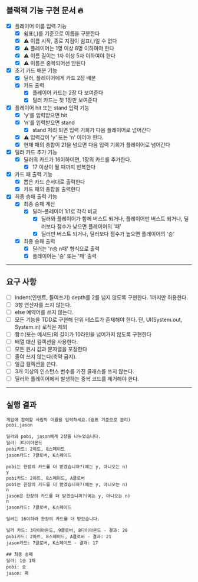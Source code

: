 ## 블랙잭 기능 구현 문서 🔥

- [x] 플레이어 이름 입력 기능
    - [x] 쉼표(,)를 기준으로 이름을 구분한다
    - [x] ⚠️ 이름 시작, 종료 지점이 쉼표(,)일 수 없다
    - [x] ⚠️ 플레이어는 1명 이상 8명 이하여야 한다
    - [x] ⚠️ 이름 길이는 1자 이상 5자 이하여야 한다
    - [x] ⚠️ 이름은 중복되어선 안된다
- [x] 초기 카드 배분 기능
    - [x] 딜러, 플레이어에게 카드 2장 배분
    - [x] 카드 출력
        - [x] 플레이어 카드는 2장 다 보여준다
        - [x] 딜러 카드는 첫 1장만 보여준다
- [x] 플레이어 hit 또는 stand 입력 기능
    - [x] 'y'를 입력받으면 hit
    - [x] 'n'를 입력받으면 stand
        - [x] stand 처리 되면 입력 기회가 다음 플레이어로 넘어간다
    - [x] ⚠️ 입력값이 'y' 또는 'n' 이어야 한다.
    - [x] 현재 패의 총합이 21을 넘으면 다음 입력 기회가 플레이어로 넘어간다
- [x] 딜러 카드 추가 기능
    - [x] 딜러의 카드가 16이하이면, 1장의 카드를 추가한다.
        - [x] 17 이상이 될 때까지 반복한다
- [x] 카드 패 출력 기능
    - [x] 뽑은 카드 순서대로 출력한다
    - [x] 카드 패의 총합을 출력한다
- [x] 최종 승패 출력 기능
    - [x] 최종 승패 계산
        - [x] 딜러-플레이어 1:1로 각각 비교
            - [x] 딜러와 플레이어가 함께 버스트 되거나, 플레이어만 버스트 되거나, 딜러보다 점수가 낮으면 플레이어의 '패'
            - [x] 딜러만 버스트 되거나, 딜러보다 점수가 높으면 플레이어의 '승'
    - [x] 최종 승패 출력
        - [x] 딜러는 'n승 n패' 형식으로 출력
        - [x] 플레이어는 '승' 또는 '패' 출력

---

## 요구 사항

- [ ] indent(인덴트, 들여쓰기) depth를 2를 넘지 않도록 구현한다. 1까지만 허용한다.
- [ ] 3항 연산자를 쓰지 않는다.
- [ ] else 예약어를 쓰지 않는다.
- [ ] 모든 기능을 TDD로 구현해 단위 테스트가 존재해야 한다. 단, UI(System.out, System.in) 로직은 제외
- [ ] 함수(또는 메서드)의 길이가 10라인을 넘어가지 않도록 구현한다
- [ ] 배열 대신 컬렉션을 사용한다.
- [ ] 모든 원시 값과 문자열을 포장한다
- [ ] 줄여 쓰지 않는다(축약 금지).
- [ ] 일급 컬렉션을 쓴다.
- [ ] 3개 이상의 인스턴스 변수를 가진 클래스를 쓰지 않는다.
- [ ] 딜러와 플레이어에서 발생하는 중복 코드를 제거해야 한다.

---

## 실행 결과

```
게임에 참여할 사람의 이름을 입력하세요.(쉼표 기준으로 분리)
pobi,jason

딜러와 pobi, jason에게 2장을 나누었습니다.
딜러: 3다이아몬드
pobi카드: 2하트, 8스페이드
jason카드: 7클로버, K스페이드

pobi는 한장의 카드를 더 받겠습니까?(예는 y, 아니오는 n)
y
pobi카드: 2하트, 8스페이드, A클로버
pobi는 한장의 카드를 더 받겠습니까?(예는 y, 아니오는 n)
n
jason은 한장의 카드를 더 받겠습니까?(예는 y, 아니오는 n)
n
jason카드: 7클로버, K스페이드

딜러는 16이하라 한장의 카드를 더 받았습니다.

딜러 카드: 3다이아몬드, 9클로버, 8다이아몬드 - 결과: 20
pobi카드: 2하트, 8스페이드, A클로버 - 결과: 21
jason카드: 7클로버, K스페이드 - 결과: 17

## 최종 승패
딜러: 1승 1패
pobi: 승 
jason: 패
```